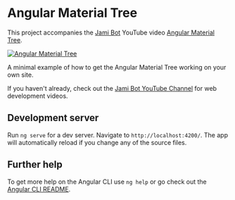 # Angular Material Tree

This project accompanies the [Jami Bot](https://jamibot.com) YouTube video [Angular Material Tree](https://youtu.be/BALaj39rbZE).

[![Angular Material Tree](https://img.youtube.com/vi/BALaj39rbZE/0.jpg)](https://youtu.be/BALaj39rbZE)

A minimal example of how to get the Angular Material Tree working on your own site.

If you haven't already, check out the [Jami Bot YouTube Channel](https://youtube.com/c/JamiBot) for web development videos.

## Development server

Run `ng serve` for a dev server. Navigate to `http://localhost:4200/`. The app will automatically reload if you change any of the source files.

## Further help

To get more help on the Angular CLI use `ng help` or go check out the [Angular CLI README](https://github.com/angular/angular-cli/blob/master/README.md).
